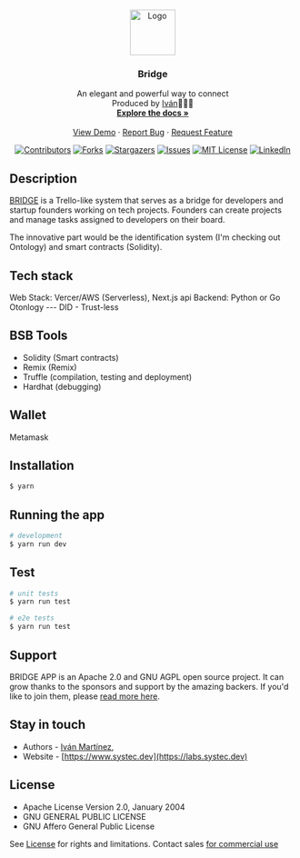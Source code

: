 <!-- PROJECT LOGO -->
<br />
<p align="center">
  <a href="https://github.com/github_username/repo_name">
    <img src="https://avatars.githubusercontent.com/u/90886011?s=200&v=4" alt="Logo" width="80" height="80">
  </a>

  <h3 align="center">Bridge</h3>

  <p align="center">
    An elegant and powerful way to connect
    <br />
    Produced by <a href="mailto:im@systec.dev">Iván</a>🌵🇲🇽
    <br />
    <a href="https://github.com/systeclabs/bridge-app"><strong>Explore the docs »</strong></a>
    <br />
    <br />
    <a href="https://bridge.systec.dev">View Demo</a>
    ·
    <a href="https://github.com/systeclabs/bridge-app/issues">Report Bug</a>
    ·
    <a href="https://github.com/systeclabs/bridge-app/issues">Request Feature</a>
  </p>
</p>

<div align="center">

  [![Contributors][contributors-shield]][contributors-url]
  [![Forks][forks-shield]][forks-url]
  [![Stargazers][stars-shield]][stars-url]
  [![Issues][issues-shield]][issues-url]
  [![MIT License][license-shield]][license-url]
  [![LinkedIn][linkedin-shield]][linkedin-url]

</div>


[circleci-image]: https://img.shields.io/circleci/build/github/nestjs/nest/master?token=abc123def456
[circleci-url]: https://circleci.com/gh/nestjs/nest

<!-- Badges -->




## Description

[BRIDGE](https://brige.systec.dev) is a Trello-like system that serves as a bridge for developers and startup founders working on tech projects. Founders can create projects and manage tasks assigned to developers on their board. 

The innovative part would be the identification system (I'm checking out Ontology) and smart contracts (Solidity).

## Tech stack
Web Stack: Vercer/AWS (Serverless), Next.js api
Backend: Python or Go
Otonlogy --- DID - Trust-less

## BSB Tools
- Solidity (Smart contracts)
- Remix (Remix)
- Truffle (compilation, testing and deployment)
- Hardhat (debugging)

## Wallet

Metamask
## Installation

```bash
$ yarn
```

## Running the app

```bash
# development
$ yarn run dev
```

## Test

```bash
# unit tests
$ yarn run test

# e2e tests
$ yarn run test

```

## Support

BRIDGE APP is an Apache 2.0 and GNU AGPL open source project. It can grow thanks to the sponsors and support by the amazing backers. If you'd like to join them, please [read more here](https://docs.systec.dev/partners).

## Stay in touch

- Authors - [Iván Martínez](https://www.martinezaguero.com),
- Website - [https://www.systec.dev](https://labs.systec.dev)

## License

- Apache License Version 2.0, January 2004
- GNU GENERAL PUBLIC LICENSE
- GNU Affero General Public License

See [License](https://github.com/systeclabs/bridge-app/blob/main/LICENSE) for rights and limitations. Contact sales <a href="mailto:im@systec.dev">for commercial use</a>


<!-- MARKDOWN LINKS & IMAGES -->
<!-- https://www.markdownguide.org/basic-syntax/#reference-style-links -->
[contributors-shield]: https://img.shields.io/github/contributors/systeclabs/sinapsys.svg?style=for-the-badge
[contributors-url]: https://github.com/systeclabs/bridge-app/graphs/contributors
[forks-shield]: https://img.shields.io/github/forks/systeclabs/sinapsys.svg?style=for-the-badge
[forks-url]: https://github.com/systeclabs/bridge-app/network/members
[stars-shield]: https://img.shields.io/github/stars/bridge-app/sinapsys.svg?style=for-the-badge
[stars-url]: https://github.com/systeclabs/bridge-app/stargazers
[issues-shield]: https://img.shields.io/github/issues/bridge-app/sinapsys.svg?style=for-the-badge
[issues-url]: https://github.com/systeclabs/bridge-app/issues
[license-shield]: https://img.shields.io/github/license/bridge-app/sinapsys.svg?style=for-the-badge
[license-url]: https://github.com/systeclabs/bridge-app/blob/main/LICENSE
[linkedin-shield]: https://img.shields.io/badge/-LinkedIn-black.svg?style=for-the-badge&logo=linkedin&colorB=555
[linkedin-url]: https://linkedin.com/in/ivanmtzaguero
